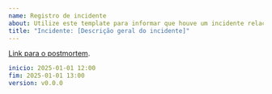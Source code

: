 ```yaml
---
name: Registro de incidente
about: Utilize este template para informar que houve um incidente relacionado com este repositório.
title: "Incidente: [Descrição geral do incidente]"
---
```


[Link para o postmortem](#).

```yaml
inicio: 2025-01-01 12:00
fim: 2025-01-01 13:00
version: v0.0.0
```
